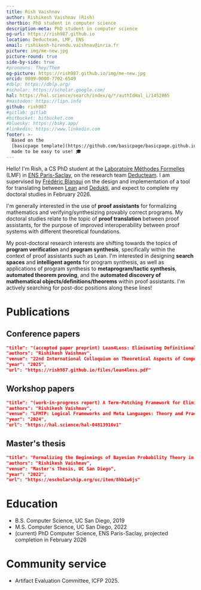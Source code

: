 ```yaml
---
title: Rish Vaishnav
author: Rishikesh Vaishnav (Rish)
shortbio: PhD student in computer science
description-meta: PhD student in computer science
og-url: https://rish987.github.io
location: Deducteam, LMF, ENS 
email: rishikesh-hirendu.vaishnav@inria.fr
picture: img/me-new.jpg
picture-round: true
side-by-side: true
#pronouns: They/Them
og-picture: https://rish987.github.io/img/me-new.jpg
orcid: 0009-0000-7702-6549
#dblp: https://dblp.org/
#scholar: https://scholar.google.com/
hal: https://hal.science/search/index/q/*/authIdHal_i/1452865
#mastodon: https://lipn.info
github: rish987
#gitlab: gitlab
#bitbucket: bitbucket.com
#bluesky: https://bsky.app/
#linkedin: https://www.linkedin.com
footer: >-
  Based on the
  [basicpage template](https://github.com/basicpage/basicpage.github.io),
  made to be easy to use! 🎓
---
```


Hello!
I'm Rish, a CS PhD student at the
  [Laboratoire Méthodes Formelles](https://lmf.cnrs.fr/) (LMF) 
in
  [ENS Paris-Saclay](https://ens-paris-saclay.fr/),
on the research team
  [Deducteam](https://deducteam.gitlabpages.inria.fr/).
I am supervised by
  [Frédéric Blanqui](https://blanqui.gitlabpages.inria.fr/)
on the design and implementation of
a tool for translating between
[Lean](https://lean-lang.org/) and [Dedukti](https://deducteam.github.io/),
and expect to complete my doctoral studies in February 2026.

I'm generally interested in the use of **proof assistants**
for formalizing mathematics and verifying/synthesizing provably correct programs.
My doctoral studies relate to the topic of **proof translation** between proof assistants,
for the purpose of improved interoperability between proof systems with different theoretical foundations.

My post-doctoral research interests are shifting
towards the topics of **program verification** and **program synthesis**,
specifically within the context of proof assistants such as Lean.
I'm interested in designing **search spaces** and **intelligent agents** for program synthesis,
as well as applications of program synthesis
to **metaprogram/tactic synthesis**, **automated theorem proving**,
and the **automated discovery of mathematical objects/definitions/theorems** within proof assistants.
I'm actively searching for post-doc positions along these lines!

<!--
> [!NOTE]
> This website is obviously a fake one, but it's meant to be very easy to use.
> Just follow the README of the
> [Github repository](https://github.com/basicpage/basicpage.github.io).
-->

# Publications

## Conference papers

``` json {.paper}
"title": "(accepted paper preprint) Lean4Less: Eliminating Definitional Equalities from Lean via an Extensional-to-Intensional Translation",
"authors": "Rishikesh Vaishnav",
"venue": "22nd International Colloquium on Theoretical Aspects of Computing (ICTAC)",
"year": "2025",
"url": "https://rish987.github.io/files/lean4less.pdf"
```

## Workshop papers

``` json {.paper}
"title": "(work-in-progress report) A Term-Patching Framework for Eliminating Definitional Equalities in Lean",
"authors": "Rishikesh Vaishnav",
"venue": "LFMTP: Logical Frameworks and Meta Languages: Theory and Practice",
"year": "2024",
"url": "https://hal.science/hal-04813916v1"
```

## Master's thesis

``` json {.paper}
"title": "Formalizing the Beginnings of Bayesian Probability Theory in the Lean Theorem Prover",
"authors": "Rishikesh Vaishnav",
"venue": "Master's Thesis, UC San Diego",
"year": "2022",
"url": "https://escholarship.org/uc/item/8hb1w6js"
```

<!-- ## Talks

``` json {.papers}
{
  "title": "A talk on Lean4Less",
  "authors": "Rishikesh Vaishnav",
  "venue": "HIM Trimester Program: Prospect of Formal Mathematics"
  "url": "https://www.youtube.com/watch?v=9G8DVGo9aXk"
}
``` -->

# Education

- B.S. Computer Science, UC San Diego, 2019
- M.S. Computer Science, UC San Diego, 2022
- (current) PhD Computer Science, ENS Paris-Saclay, projected completion in February 2026

<!-- # Teaching

- I am teaching the TD sessions on the 👽 science course.
-->

# Community service

- Artifact Evaluation Committee, ICFP 2025.
